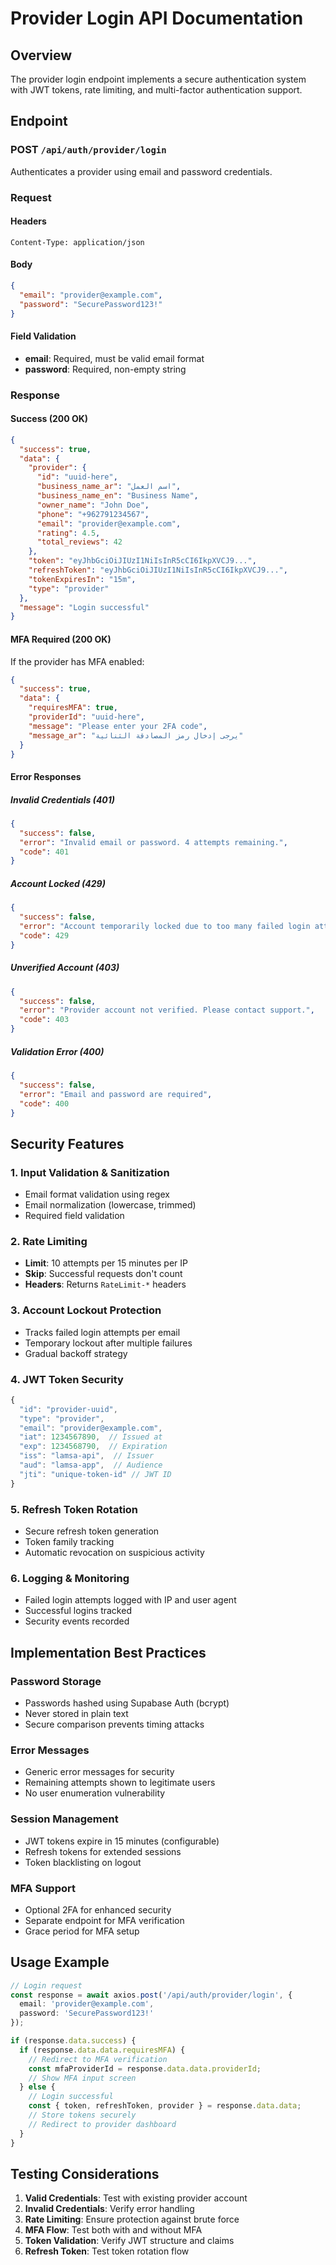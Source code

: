 # Provider Login API Documentation

## Overview
The provider login endpoint implements a secure authentication system with JWT tokens, rate limiting, and multi-factor authentication support.

## Endpoint

### POST `/api/auth/provider/login`

Authenticates a provider using email and password credentials.

### Request

#### Headers
```
Content-Type: application/json
```

#### Body
```json
{
  "email": "provider@example.com",
  "password": "SecurePassword123!"
}
```

#### Field Validation
- **email**: Required, must be valid email format
- **password**: Required, non-empty string

### Response

#### Success (200 OK)
```json
{
  "success": true,
  "data": {
    "provider": {
      "id": "uuid-here",
      "business_name_ar": "اسم العمل",
      "business_name_en": "Business Name",
      "owner_name": "John Doe",
      "phone": "+962791234567",
      "email": "provider@example.com",
      "rating": 4.5,
      "total_reviews": 42
    },
    "token": "eyJhbGciOiJIUzI1NiIsInR5cCI6IkpXVCJ9...",
    "refreshToken": "eyJhbGciOiJIUzI1NiIsInR5cCI6IkpXVCJ9...",
    "tokenExpiresIn": "15m",
    "type": "provider"
  },
  "message": "Login successful"
}
```

#### MFA Required (200 OK)
If the provider has MFA enabled:
```json
{
  "success": true,
  "data": {
    "requiresMFA": true,
    "providerId": "uuid-here",
    "message": "Please enter your 2FA code",
    "message_ar": "يرجى إدخال رمز المصادقة الثنائية"
  }
}
```

#### Error Responses

##### Invalid Credentials (401)
```json
{
  "success": false,
  "error": "Invalid email or password. 4 attempts remaining.",
  "code": 401
}
```

##### Account Locked (429)
```json
{
  "success": false,
  "error": "Account temporarily locked due to too many failed login attempts. Please try again in 15 minutes.",
  "code": 429
}
```

##### Unverified Account (403)
```json
{
  "success": false,
  "error": "Provider account not verified. Please contact support.",
  "code": 403
}
```

##### Validation Error (400)
```json
{
  "success": false,
  "error": "Email and password are required",
  "code": 400
}
```

## Security Features

### 1. Input Validation & Sanitization
- Email format validation using regex
- Email normalization (lowercase, trimmed)
- Required field validation

### 2. Rate Limiting
- **Limit**: 10 attempts per 15 minutes per IP
- **Skip**: Successful requests don't count
- **Headers**: Returns `RateLimit-*` headers

### 3. Account Lockout Protection
- Tracks failed login attempts per email
- Temporary lockout after multiple failures
- Gradual backoff strategy

### 4. JWT Token Security
```javascript
{
  "id": "provider-uuid",
  "type": "provider",
  "email": "provider@example.com",
  "iat": 1234567890,  // Issued at
  "exp": 1234568790,  // Expiration
  "iss": "lamsa-api",  // Issuer
  "aud": "lamsa-app",  // Audience
  "jti": "unique-token-id" // JWT ID
}
```

### 5. Refresh Token Rotation
- Secure refresh token generation
- Token family tracking
- Automatic revocation on suspicious activity

### 6. Logging & Monitoring
- Failed login attempts logged with IP and user agent
- Successful logins tracked
- Security events recorded

## Implementation Best Practices

### Password Storage
- Passwords hashed using Supabase Auth (bcrypt)
- Never stored in plain text
- Secure comparison prevents timing attacks

### Error Messages
- Generic error messages for security
- Remaining attempts shown to legitimate users
- No user enumeration vulnerability

### Session Management
- JWT tokens expire in 15 minutes (configurable)
- Refresh tokens for extended sessions
- Token blacklisting on logout

### MFA Support
- Optional 2FA for enhanced security
- Separate endpoint for MFA verification
- Grace period for MFA setup

## Usage Example

```typescript
// Login request
const response = await axios.post('/api/auth/provider/login', {
  email: 'provider@example.com',
  password: 'SecurePassword123!'
});

if (response.data.success) {
  if (response.data.data.requiresMFA) {
    // Redirect to MFA verification
    const mfaProviderId = response.data.data.providerId;
    // Show MFA input screen
  } else {
    // Login successful
    const { token, refreshToken, provider } = response.data.data;
    // Store tokens securely
    // Redirect to provider dashboard
  }
}
```

## Testing Considerations

1. **Valid Credentials**: Test with existing provider account
2. **Invalid Credentials**: Verify error handling
3. **Rate Limiting**: Ensure protection against brute force
4. **MFA Flow**: Test both with and without MFA
5. **Token Validation**: Verify JWT structure and claims
6. **Refresh Token**: Test token rotation flow